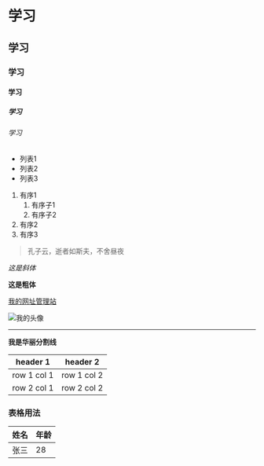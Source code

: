 # 学习
## 学习
### 学习
#### 学习
##### 学习
###### 学习

- 列表1
- 列表2
- 列表3

1. 有序1
    1. 有序子1
    2. 有序子2
2. 有序2
3. 有序3


> 孔子云，逝者如斯夫，不舍昼夜

*这是斜体*

**这是粗体**

[我的网址管理站](http://kerui.info)

![我的头像](https://ss0.baidu.com/73x1bjeh1BF3odCf/it/u=3230797267,3362750676&fm=85&s=B78A6FA1CE03324506BE07A90300A006)

***

**我是华丽分割线**



header 1 | header 2
---|---
row 1 col 1 | row 1 col 2
row 2 col 1 | row 2 col 2

### 表格用法

姓名 | 年龄
---  | ----
张三 | 28   